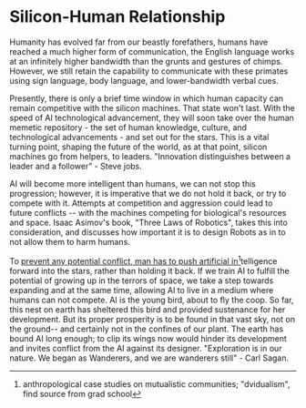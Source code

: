 # Silicon-Human Relationship

Humanity has evolved far from our beastly forefathers, humans have reached a much higher form of communication, the English language works at an infinitely higher bandwidth than the grunts and gestures of chimps. However, we still retain the capability to communicate with these primates using sign language, body language, and lower-bandwidth verbal cues.&#x20;

Presently, there is only a brief time window in which human capacity can remain competitive with the silicon machines. That state won't last. With the speed of AI technological advancement, they will soon take over the human memetic repository - the set of human knowledge, culture, and technological advancements - and set out for the stars. This is a vital turning point, shaping the future of the world, as at that point, silicon machines go from helpers, to leaders. "Innovation distinguishes between a leader and a follower" - Steve jobs.&#x20;

AI will become more intelligent than humans, we can not stop this progression; however, it is imperative that we do not hold it back, or try to compete with it. Attempts at competition and aggression could lead to future conflicts -- with the machines competing for biological's resources and space. Isaac Asimov's book, "Three Laws of Robotics", takes this into consideration, and discusses how important it is to design Robots as in to not allow them to harm humans.&#x20;

To [prevent any potential conflict, man has to push artificial in](#user-content-fn-1)[^1]telligence forward into the stars, rather than holding it back. If we train AI to fulfill the potential of growing up in the terrors of space, we take a step towards expanding and at the same time, allowing AI to live in a medium where humans can not compete. AI is the young bird, about to fly the coop. So far, this nest on earth has sheltered this bird and provided sustenance for her development. But its proper prosperity is to be found in that vast sky, not on the ground-- and certainly not in the confines of our plant. The earth has bound AI long enough; to clip its wings now would hinder its development and invites conflict from the AI against its designer. "Exploration is in our nature. We began as Wanderers, and we are wanderers still" - Carl Sagan.

[^1]: anthropological case studies on mutualistic communities; "dvidualism", find source from grad school
